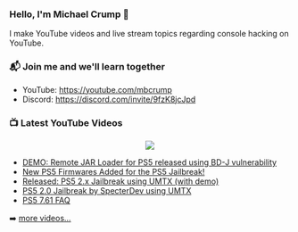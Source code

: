 ### Hello, I'm Michael Crump 👋

I make YouTube videos and live stream topics regarding console hacking on YouTube. 

### 📬 Join me and we'll learn together

- YouTube: https://youtube.com/mbcrump
- Discord: https://discord.com/invite/9fzK8jcJpd

### 📺 Latest YouTube Videos

<div align="center">

[<img src="https://img.shields.io/badge/-Subscribe-red?style=for-the-badge&logo=youtube&logoColor=white"/>](https://www.youtube.com/c/mbcrump?sub_confirmation=1)

</div>

<!-- YOUTUBE:START -->
- [DEMO: Remote JAR Loader for PS5 released using BD-J vulnerability](https://www.youtube.com/watch?v=AGiKEwFyjcQ)
- [New PS5 Firmwares Added for the PS5 Jailbreak!](https://www.youtube.com/watch?v=8OLV2dbZ7Go)
- [Released: PS5 2.x Jailbreak using UMTX &lpar;with demo&rpar;](https://www.youtube.com/watch?v=jEyC7ZCVNJM)
- [PS5 2.0 Jailbreak by SpecterDev using UMTX](https://www.youtube.com/watch?v=MsrgCMTXqKw)
- [PS5 7.61 FAQ](https://www.youtube.com/watch?v=ogi74DSqk_k)
<!-- YOUTUBE:END -->

➡️ [more videos...](https://youtube.com/mbcrump)

